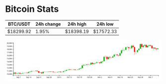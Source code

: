 # Bitcoin Stats

BTC/USDT|24h change|24h high|24h low|
|---|---|---|---|
|$18299.92|1.95%|$18398.19|$17572.33|

<img src="./chart.svg">

